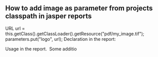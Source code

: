 ## How to add image as parameter from projects classpath in jasper reports

URL url = this.getClass().getClassLoader().getResource("pdf/my_image.tif");
parameters.put("logo", url);
Declaration in the report:

<parameter name="logo" class="java.net.URL">
    <defaultValueExpression><![CDATA[]]></defaultValueExpression>
</parameter>
Usage in the report.

<image>
   <reportElement x="100" y="30" width="135" height="30"/>
   <imageExpression><![CDATA[$P{logo}]]></imageExpression>
</image>
Some additio
